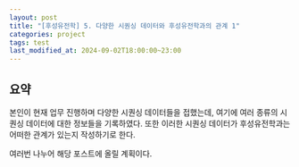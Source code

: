 ```yaml
---
layout: post
title: "[후성유전학] 5. 다양한 시퀀싱 데이터와 후성유전학과의 관계 1"
categories: project
tags: test
last_modified_at: 2024-09-02T18:00:00~23:00
---  
```



## 요약  
본인이 현재 업무 진행하며 다양한 시퀀싱 데이터들을 접했는데, 여기에 여러 종류의 시퀀싱 데이터에 대한 정보들을 기록하였다.
또한 이러한 시퀀싱 데이터가 후성유전학과는 어떠한 관계가 있는지 작성하기로 한다.  

여러번 나누어 해당 포스트에 올릴 계획이다.  


